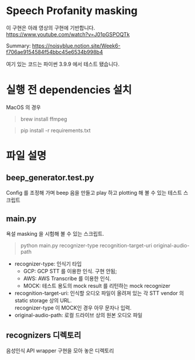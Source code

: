# Speech Profanity masking

이 구현은 아래 영상의 구현에 기반합니다.<br/>
https://www.youtube.com/watch?v=J01pGSPOQTk

Summary: https://noisyblue.notion.site/Week6-f706ae9154584f54bbc45e6534b998b4

여기 있는 코드는 파이썬 3.9.9 에서 테스트 됐습니다.

# 실행 전 dependencies 설치

MacOS 의 경우
> brew install ffmpeg

> pip install -r requirements.txt

# 파일 설명

## beep_generator.test.py

Config 를 조정해 가며 beep 음을 만들고 play 하고 plotting 해 볼 수 있는 테스트 스크립트

## main.py

욕설 masking 을 시험해 볼 수 있는 스크립트.<br/>
> python main.py recognizer-type recognition-target-uri original-audio-path

- recognizer-type: 인식기 타입
    - GCP: GCP STT 를 이용한 인식. 구현 안됨;
    - AWS: AWS Transcribe 를 이용한 인식.
    - MOCK: 테스트 용도의 mock result 를 리턴하는 mock recognizer
- recognition-target-uri: 인식할 오디오 파일이 올려져 있는 각 STT vendor 의 static storage 상의 URL.<br />recognizer-type 이 MOCK인 경우 아무
  문자나 입력.
- original-audio-path: 로컬 드라이브 상의 원본 오디오 파일

## recognizers 디렉토리

음성인식 API wrapper 구현을 모아 놓은 디렉토리 
